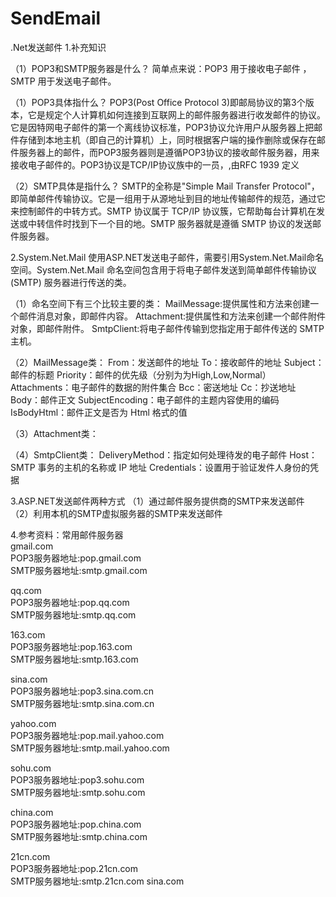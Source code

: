 # SendEmail
.Net发送邮件
1.补充知识

（1）POP3和SMTP服务器是什么？
简单点来说：POP3 用于接收电子邮件 ，SMTP 用于发送电子邮件。

（1）POP3具体指什么？
POP3(Post Office Protocol 3)即邮局协议的第3个版本，它是规定个人计算机如何连接到互联网上的邮件服务器进行收发邮件的协议。它是因特网电子邮件的第一个离线协议标准，POP3协议允许用户从服务器上把邮件存储到本地主机（即自己的计算机）上，同时根据客户端的操作删除或保存在邮件服务器上的邮件，而POP3服务器则是遵循POP3协议的接收邮件服务器，用来接收电子邮件的。POP3协议是TCP/IP协议族中的一员，,由RFC 1939 定义

（2）SMTP具体是指什么？
SMTP的全称是"Simple Mail Transfer Protocol"，即简单邮件传输协议。它是一组用于从源地址到目的地址传输邮件的规范，通过它来控制邮件的中转方式。SMTP 协议属于 TCP/IP 协议簇，它帮助每台计算机在发送或中转信件时找到下一个目的地。SMTP 服务器就是遵循 SMTP 协议的发送邮件服务器。

2.System.Net.Mail
使用ASP.NET发送电子邮件，需要引用System.Net.Mail命名空间。System.Net.Mail 命名空间包含用于将电子邮件发送到简单邮件传输协议 (SMTP) 服务器进行传送的类。

（1）命名空间下有三个比较主要的类：
MailMessage:提供属性和方法来创建一个邮件消息对象，即邮件内容。
Attachment:提供属性和方法来创建一个邮件附件对象，即邮件附件。
SmtpClient:将电子邮件传输到您指定用于邮件传送的 SMTP 主机。

（2）MailMessage类：
From：发送邮件的地址 
To：接收邮件的地址 
Subject：邮件的标题 
Priority：邮件的优先级（分别为为High,Low,Normal） 
Attachments：电子邮件的数据的附件集合
Bcc：密送地址 
Cc：抄送地址 
Body：邮件正文
SubjectEncoding：电子邮件的主题内容使用的编码
IsBodyHtml：邮件正文是否为 Html 格式的值

（3）Attachment类：

（4）SmtpClient类：
DeliveryMethod：指定如何处理待发的电子邮件
Host：SMTP 事务的主机的名称或 IP 地址
Credentials：设置用于验证发件人身份的凭据

3.ASP.NET发送邮件两种方式
（1）通过邮件服务提供商的SMTP来发送邮件
（2）利用本机的SMTP虚拟服务器的SMTP来发送邮件

4.参考资料：常用邮件服务器  
gmail.com  
POP3服务器地址:pop.gmail.com  
SMTP服务器地址:smtp.gmail.com  


qq.com  
POP3服务器地址:pop.qq.com  
SMTP服务器地址:smtp.qq.com  


163.com  
POP3服务器地址:pop.163.com  
SMTP服务器地址:smtp.163.com   


sina.com  
POP3服务器地址:pop3.sina.com.cn  
SMTP服务器地址:smtp.sina.com.cn   


yahoo.com  
POP3服务器地址:pop.mail.yahoo.com   
SMTP服务器地址:smtp.mail.yahoo.com   


sohu.com  
POP3服务器地址:pop3.sohu.com   
SMTP服务器地址:smtp.sohu.com   


china.com  
POP3服务器地址:pop.china.com    
SMTP服务器地址:smtp.china.com   


21cn.com  
POP3服务器地址:pop.21cn.com   
SMTP服务器地址:smtp.21cn.com sina.com  

